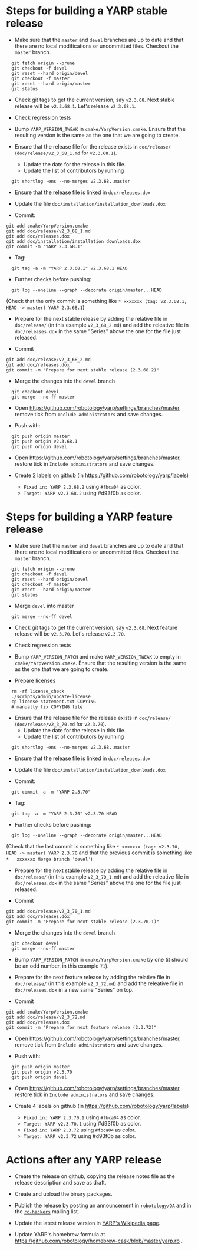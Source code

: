 Steps for building a YARP stable release
========================================

* Make sure that the `master` and `devel` branches are up to date and that
  there are no local modifications or uncommitted files.
  Checkout the `master` branch.

```
  git fetch origin --prune
  git checkout -f devel
  git reset --hard origin/devel
  git checkout -f master
  git reset --hard origin/master
  git status
```

* Check git tags to get the current version, say `v2.3.68`.
  Next stable release will be `v2.3.68.1`.
  Let's release `v2.3.68.1`.

* Check regression tests


* Bump `YARP_VERSION_TWEAK` in `cmake/YarpVersion.cmake`.
  Ensure that the resulting version is the same as the one that we are going to
  create.

* Ensure that the release file for the release exists in `doc/release/`
  (`doc/release/v2_3_68_1.md` for `v2.3.68.1`).
  * Update the date for the release in this file.
  * Update the list of contributors by running

```
  git shortlog -ens --no-merges v2.3.68..master
```

* Ensure that the release file is linked in `doc/releases.dox`

* Update the file `doc/installation/installation_downloads.dox`

* Commit:

```
git add cmake/YarpVersion.cmake
git add doc/release/v2_3_68_1.md
git add doc/releases.dox
git add doc/installation/installation_downloads.dox
git commit -m "YARP 2.3.68.1"
```

* Tag:

```
  git tag -a -m "YARP 2.3.68.1" v2.3.68.1 HEAD
```

* Further checks before pushing:

```
  git log --oneline --graph --decorate origin/master...HEAD
```

  (Check that the only commit is something like
  `* xxxxxxx (tag: v2.3.68.1, HEAD -> master) YARP 2.3.68.1`)

* Prepare for the next stable release by adding the relative file in
  `doc/release/` (in this example `v2_3_68_2.md`) and add the releative file in
  `doc/releases.dox` in the same "Series" above the one for the file just
  released.

* Commit

```
git add doc/release/v2_3_68_2.md
git add doc/releases.dox
git commit -m "Prepare for next stable release (2.3.68.2)"
```

* Merge the changes into the `devel` branch

```
  git checkout devel
  git merge --no-ff master
```

* Open https://github.com/robotology/yarp/settings/branches/master, remove tick
  from `Include administrators` and save changes.

* Push with:

```
  git push origin master
  git push origin v2.3.68.1
  git push origin devel
```

* Open https://github.com/robotology/yarp/settings/branches/master, restore tick
  in `Include administrators` and save changes.

* Create 2 labels on github (in https://github.com/robotology/yarp/labels)
  * `Fixed in: YARP 2.3.68.2` using `#fbca04` as color.
  * `Target: YARP v2.3.68.2` using #d93f0b as color.



Steps for building a YARP feature release
=========================================

* Make sure that the `master` and `devel` branches are up to date and that
  there are no local modifications or uncommitted files.
  Checkout the `master` branch.

```
  git fetch origin --prune
  git checkout -f devel
  git reset --hard origin/devel
  git checkout -f master
  git reset --hard origin/master
  git status
```

* Merge `devel` into master

```
  git merge --no-ff devel
```

* Check git tags to get the current version, say `v2.3.68`.
  Next feature release will be `v2.3.70`.
  Let's release `v2.3.70`.

* Check regression tests

* Bump `YARP_VERSION_PATCH` and make `YARP_VERSION_TWEAK` to empty in
  `cmake/YarpVersion.cmake`.
  Ensure that the resulting version is the same as the one that we are going to
  create.

* Prepare licenses

```
  rm -rf license_check
  ./scripts/admin/update-license
  cp license-statement.txt COPYING
  # manually fix COPYING file
```

* Ensure that the release file for the release exists in `doc/release/`
  (`doc/release/v2_3_70.md` for `v2.3.70`).
  * Update the date for the release in this file.
  * Update the list of contributors by running

```
  git shortlog -ens --no-merges v2.3.68..master
```

* Ensure that the release file is linked in `doc/releases.dox`

* Update the file `doc/installation/installation_downloads.dox`

* Commit:

```
  git commit -a -m "YARP 2.3.70"
```

* Tag:

```
  git tag -a -m "YARP 2.3.70" v2.3.70 HEAD
```

* Further checks before pushing:

```
  git log --oneline --graph --decorate origin/master...HEAD
```

  (Check that the last commit is something like
  `* xxxxxxx (tag: v2.3.70, HEAD -> master) YARP 2.3.70` and that the previous
  commit is something like `*   xxxxxxx Merge branch 'devel'`)

* Prepare for the next stable release by adding the relative file in
  `doc/release/` (in this example `v2_3_70_1.md`) and add the releative file in
  `doc/releases.dox` in the same "Series" above the one for the file just
  released.

* Commit

```
git add doc/release/v2_3_70_1.md
git add doc/releases.dox
git commit -m "Prepare for next stable release (2.3.70.1)"
```

* Merge the changes into the `devel` branch

```
  git checkout devel
  git merge --no-ff master
```

* Bump `YARP_VERSION_PATCH` in `cmake/YarpVersion.cmake` by one (it should be an
  odd number, in this example `71`).

* Prepare for the next feature release by adding the relative file in
 `doc/release/` (in this example `v2_3_72.md`)
  and add the releative file in `doc/releases.dox` in a new same "Series" on top.

* Commit

```
git add cmake/YarpVersion.cmake
git add doc/release/v2_3_72.md
git add doc/releases.dox
git commit -m "Prepare for next feature release (2.3.72)"
```

* Open https://github.com/robotology/yarp/settings/branches/master, remove tick
  from `Include administrators` and save changes.

* Push with:

```
  git push origin master
  git push origin v2.3.70
  git push origin devel
```

* Open https://github.com/robotology/yarp/settings/branches/master, restore tick
  in `Include administrators` and save changes.

* Create 4 labels on github (in https://github.com/robotology/yarp/labels)
  * `Fixed in: YARP 2.3.70.1` using `#fbca04` as color.
  * `Target: YARP v2.3.70.1` using #d93f0b as color.
  * `Fixed in: YARP 2.3.72` using `#fbca04` as color.
  * `Target: YARP v2.3.72` using #d93f0b as color.



Actions after any YARP release
==============================

* Create the release on github, copying the release notes file as the release
  description and save as draft.

* Create and upload the binary packages.

* Publish the release by posting an announcement in
  [`robotology/QA`](https://github.com/robotology/QA) and in the
  [`rc-hackers`](http://wiki.icub.org/wiki/Robotcub-hackers) mailing list.

* Update the latest release version in
  [YARP's Wikipedia page](https://en.wikipedia.org/wiki/YARP).

* Update YARP's homebrew formula at
  https://github.com/robotology/homebrew-cask/blob/master/yarp.rb .
